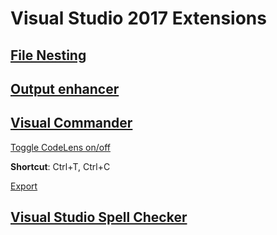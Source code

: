 # Visual Studio 2017 Extensions

## [File Nesting](https://marketplace.visualstudio.com/items?itemName=MadsKristensen.FileNesting)

## [Output enhancer](https://marketplace.visualstudio.com/items?itemName=NikolayBalakin.Outputenhancer)

## [Visual Commander](https://vlasovstudio.com/visual-commander/)

[Toggle CodeLens on/off](https://vlasovstudio.com/visual-commander/commands.html#ToggleCodeLens)

**Shortcut**: Ctrl+T, Ctrl+C

[Export](ToggleCodeLens.vcmd)

## [Visual Studio Spell Checker](https://github.com/EWSoftware/VSSpellChecker)